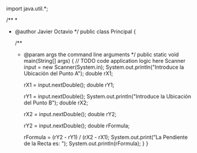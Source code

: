 import java.util.*;

/**
 *
 * @author Javier Octavio
 */
public class Principal {

    /**
     * @param args the command line arguments
     */
    public static void main(String[] args) {
        // TODO code application logic here
        Scanner input = new Scanner(System.in);
        System.out.println("Introduce la Ubicación del Punto A");
        double rX1;
        
        rX1 = input.nextDouble();
        double rY1;
        
        rY1 = input.nextDouble();
        System.out.println("Introduce la Ubicación del Punto B");
        double rX2;
        
        rX2 = input.nextDouble();
        double rY2;
        
        rY2 = input.nextDouble();
        double rFormula;
        
        rFormula = (rY2 - rY1) / (rX2 - rX1);
        System.out.print("La Pendiente de la Recta es: ");
        System.out.println(rFormula);
    }
}
